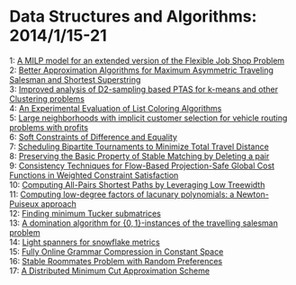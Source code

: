 # Data Structures and Algorithms: 2014/1/15-21  
1: [A MILP model for an extended version of the Flexible Job Shop Problem](https://doi.org/10.48550/arXiv.1401.3654)  
2: [Better Approximation Algorithms for Maximum Asymmetric Traveling  Salesman and Shortest Superstring](https://doi.org/10.48550/arXiv.1401.3670)  
3: [Improved analysis of D2-sampling based PTAS for k-means and other  Clustering problems](https://doi.org/10.48550/arXiv.1401.3685)  
4: [An Experimental Evaluation of List Coloring Algorithms](https://doi.org/10.48550/arXiv.1401.3762)  
5: [Large neighborhoods with implicit customer selection for vehicle routing  problems with profits](https://doi.org/10.48550/arXiv.1401.3794)  
6: [Soft Constraints of Difference and Equality](https://doi.org/10.48550/arXiv.1401.3879)  
7: [Scheduling Bipartite Tournaments to Minimize Total Travel Distance](https://doi.org/10.48550/arXiv.1401.3909)  
8: [Preserving the Basic Property of Stable Matching by Deleting a pair](https://doi.org/10.48550/arXiv.1401.4245)  
9: [Consistency Techniques for Flow-Based Projection-Safe Global Cost  Functions in Weighted Constraint Satisfaction](https://doi.org/10.48550/arXiv.1401.4605)  
10: [Computing All-Pairs Shortest Paths by Leveraging Low Treewidth](https://doi.org/10.48550/arXiv.1401.4609)  
11: [Computing low-degree factors of lacunary polynomials: a Newton-Puiseux  approach](https://doi.org/10.48550/arXiv.1401.4720)  
12: [Finding minimum Tucker submatrices](https://doi.org/10.48550/arXiv.1401.4739)  
13: [A domination algorithm for $\{0,1\}$-instances of the travelling  salesman problem](https://doi.org/10.48550/arXiv.1401.4931)  
14: [Light spanners for snowflake metrics](https://doi.org/10.48550/arXiv.1401.5014)  
15: [Fully Online Grammar Compression in Constant Space](https://doi.org/10.48550/arXiv.1401.5143)  
16: [Stable Roommates Problem with Random Preferences](https://doi.org/10.48550/arXiv.1401.5269)  
17: [A Distributed Minimum Cut Approximation Scheme](https://doi.org/10.48550/arXiv.1401.5316)  